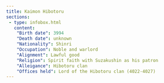 ```yaml
---
title: Kaimon Hibotoru
sections:
 - type: infobox.html
   content:
    "Birth date": 3994
    "Death date": unknown
    "Nationality": Shinri
    "Occupation": Noble and warlord
    "Alignment": Lawful good
    "Religion": Spirit faith with Suzakushin as his patron
    "Alleigance": Hibotoru clan
    "Offices held": Lord of the Hibotoru clan (4022-4027)
---
```


